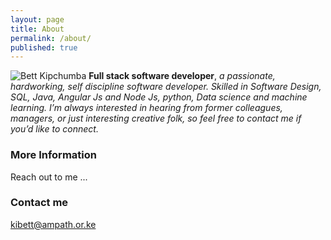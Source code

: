 ```yaml
---
layout: page
title: About
permalink: /about/
published: true
---
```


![Bett Kipchumba]({{site.baseurl}}//tintbettpic3.png)
**Full stack software developer**, _a passionate, hardworking, self discipline software developer. Skilled in Software Design, SQL, Java, Angular Js and Node Js, python, Data science and machine learning. I’m always interested in hearing from former colleagues, managers, or just interesting creative folk, so feel free to contact me if you’d like to connect._


### More Information

Reach out to me ...

### Contact me

[kibett@ampath.or.ke](mailto:email@domain.com)
